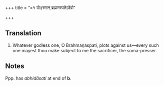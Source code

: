 +++
title = "०१ यो३स्मान् ब्रह्मणस्पतेऽदेवो"

+++
## Translation
1. Whatever godless one, O Brahmaṇaspati, plots against us—every such  
one mayest thou make subject to me the sacrificer, the soma-presser.

## Notes
Ppp. has *abhidāsati* at end of **b**.
